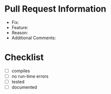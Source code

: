 # Pull Request Information
* Fix: 
* Feature:
* Reason: 
* Additional Comments:
# Checklist
- [ ] compiles
- [ ] no run-time errors
- [ ] tested
- [ ] documented
